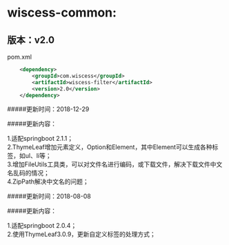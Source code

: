 # wiscess-common:

## 版本：v2.0

pom.xml
```xml
    <dependency>
        <groupId>com.wiscess</groupId>
        <artifactId>wiscess-filter</artifactId>
        <version>2.0</version>
    </dependency>
```
#####更新时间：2018-12-29

#####更新内容：

1.适配springboot 2.1.1；<br/>
2.ThymeLeaf增加元素定义，Option和Element，其中Element可以生成各种标签，如ul、li等；<br/>
3.增加FileUtils工具类，可以对文件名进行编码，或下载文件，解决下载文件中文名乱码的情况；<br/>
4.ZipPath解决中文名的问题；

#####更新时间：2018-08-08

#####更新内容：

1.适配springboot 2.0.4；<br/>
2.使用ThymeLeaf3.0.9，更新自定义标签的处理方式；



